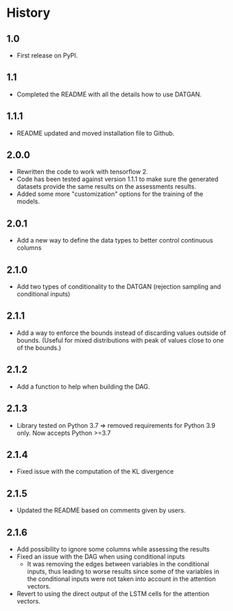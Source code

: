 # History

## 1.0

* First release on PyPI.

## 1.1

* Completed the README with all the details how to use DATGAN.

## 1.1.1 

* README updated and moved installation file to Github.

## 2.0.0

* Rewritten the code to work with tensorflow 2. 
* Code has been tested against version 1.1.1 to make sure the generated datasets 
provide the same results on the assessments results.
* Added some more "customization" options for the training of the models.

## 2.0.1

* Add a new way to define the data types to better control continuous columns

## 2.1.0

* Add two types of conditionality to the DATGAN (rejection sampling and conditional inputs)

## 2.1.1

* Add a way to enforce the bounds instead of discarding values outside of bounds. (Useful for mixed
distributions with peak of values close to one of the bounds.)

## 2.1.2

* Add a function to help when building the DAG.

## 2.1.3

* Library tested on Python 3.7 => removed requirements for Python 3.9 only. Now accepts Python >=3.7

## 2.1.4

* Fixed issue with the computation of the KL divergence

## 2.1.5

* Updated the README based on comments given by users.

## 2.1.6

* Add possibility to ignore some columns while assessing the results
* Fixed an issue with the DAG when using conditional inputs
    * It was removing the edges between variables in the conditional inputs, thus leading to worse results since 
    some of the variables in the conditional inputs were not taken into account in the attention vectors.
* Revert to using the direct output of the LSTM cells for the attention vectors.
